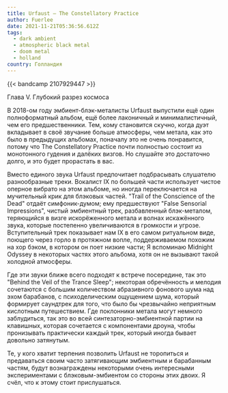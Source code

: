 ```yaml
---
title: Urfaust — The Constellatory Practice
author: Fuerlee
date: 2021-11-21T05:36:56.612Z
tags:
  - dark ambient
  - atmospheric black metal
  - doom metal
  - holland
country: Голландия
---
```

{{< bandcamp 2107929447 >}}

Глава V. Глубокий разрез космоса

В 2018-ом году эмбиент-блэк-металисты Urfaust выпустили ещё один полноформатный альбом, ещё более лаконичный и минималистичный, чем его предшественники. Тем, кому становится скучно, когда дуэт вкладывает в своё звучание больше атмосферы, чем метала, как это было в предыдущих альбомах, поначалу это не очень понравится, потому что The Constellatory Practice почти полностью состоит из монотонного гудения и далёких визгов. Но слушайте это достаточно долго, и это будет прорастать в вас.

Вместо единого звука Urfaust предпочитает подбрасывать слушателю разнообразные треки. Вокалист IX по большей части использует чистое оперное вибрато на этом альбоме, но иногда переключается на мучительный крик для блэковых частей. "Trail of the Conscience of the Dead" отдаёт симфоник-думом; ему предшествуют "False Sensorial Impressions", чистый эмбиентный трек, разбавленный блэк-металом, теряющийся в визге искорёженного метала и волнах искажённого звука, которые постепенно увеличиваются в громкости и угрозе. Вступительный трек показывает нам IX в его самом ритуальном виде, поющего через горло в протяжном вопле, поддерживаемом похожим на хор бэком, в котором он поет низкие части; Я вспоминаю Midnight Odyssey в некоторых частях этого альбома, хотя он не вызывают такой холодной атмосферы.

Где эти звуки ближе всего подходят к встрече посередине, так это "Behind the Veil of the Trance Sleep"; некоторая обречённость и мелодия сочетаются с большим количеством абразивного фонового шума над эхом барабанов, с психоделическим ощущением шума, который формирует саундтрек для того, что было бы чрезвычайно неприятным кислотным путешествием. Где поклонники метала могут немного заблудиться, так это во всей синтезаторно-эмбиентной партии на клавишных, которая сочетается с компонентами дроуна, чтобы пронизывать практически каждый трек, который иногда бывает довольно затянутым.

Те, у кого хватит терпения позволить Urfaust не торопиться и предаваться своим часто затягивающим эмбиентным и барабанным частям, будут вознаграждены некоторыми очень интересными экспериментами с блэковым-эмбиентом со стороны этих двоих. Я счёл, что к этому стоит прислушаться.